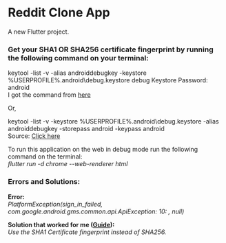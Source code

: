 # Reddit Clone App

A new Flutter project.

### Get your SHA1 OR SHA256 certificate fingerprint by running the following command on your terminal:

keytool -list -v -alias androiddebugkey -keystore %USERPROFILE%\.android\debug.keystore debug Keystore Password: android
<br>I got the command from [here](https://developers.google.com/android/guides/client-auth#using_play_app_signing)

Or,

keytool -list -v -keystore %USERPROFILE%\.android\debug.keystore -alias androiddebugkey -storepass android -keypass android
<br> Source: [Click here](https://stackoverflow.com/questions/51845559/generate-sha-1-for-flutter-react-native-android-native-app)

To run this application on the web in debug mode run the following command on the terminal:
<br>_flutter run -d chrome --web-renderer html_

### Errors and Solutions:

**Error:**<br>
_PlatformException(sign_in_failed, com.google.android.gms.common.api.ApiException: 10: , null)_<br>

**Solution that worked for me ([Guide](https://github.com/flutter/flutter/issues/56235)):**
<br>_Use the SHA1 Certificate fingerprint instead of SHA256._